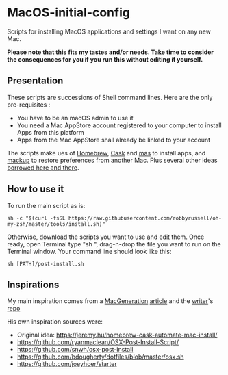 # MacOS-initial-config
Scripts for installing MacOS applications and settings I want on any new Mac.

**Please note that this fits my tastes and/or needs. Take time to consider the consequences for you if you run this without editing it yourself.**

## **Presentation**

These scripts are successions of Shell command lines. Here are the only pre-requisites : 

- You have to be an macOS admin to use it
- You need a Mac AppStore account registered to your computer to install Apps from this platform
- Apps from the Mac AppStore shall already be linked to your account

The scripts make ues of [Homebrew](http://brew.sh "Homebrew — The missing package manager for macOS"), [Cask](https://caskroom.github.io) and [mas](https://github.com/mas-cli/mas) to install apps, and [mackup](https://github.com/lra/mackup) to restore preferences from another Mac. Plus several other ideas [borrowed here and there](https://github.com/animilimina/macOS-initial-config#inspirations).

## **How to use it**

To run the main script as is:
```
sh -c "$(curl -fsSL https://raw.githubusercontent.com/robbyrussell/oh-my-zsh/master/tools/install.sh)"
```

Otherwise, download the scripts you want to use and edit them. Once ready, open Terminal type "sh ", drag-n-drop the file you want to run on the Terminal window. Your command line should look like this:
```
sh [PATH]/post-install.sh
```

## **Inspirations**

My main inspiration comes from a [MacGeneration](https://www.macg.co/) [article](https://www.macg.co/logiciels/2017/01/un-script-pour-configurer-automatiquement-un-nouveau-mac-96652) and the [writer](https://github.com/nicolinuxfr)'s [repo](https://github.com/nicolinuxfr/macOS-post-installation)

His own inspiration sources were:
- Original idea: https://jeremy.hu/homebrew-cask-automate-mac-install/
- https://github.com/ryanmaclean/OSX-Post-Install-Script/
- https://github.com/snwh/osx-post-install
- https://github.com/bdougherty/dotfiles/blob/master/osx.sh
- https://github.com/joeyhoer/starter